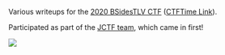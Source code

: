 Various writeups for the [2020 BSidesTLV CTF](https://ctf20.bsidestlv.com) ([CTFTime Link](https://ctftime.org/event/1078)).

Participated as part of the [JCTF team](https://jctf.team/), which came in first!

![](images/top3.png)